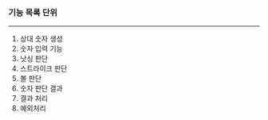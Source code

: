 <h3>기능 목록 단위</h3>

<hr>

<ol>
  <li> 상대 숫자 생성 </li>
  <li> 숫자 입력 기능 </li> 
  <li> 낫싱 판단 </li>
  <li> 스트라이크 판단 </li> 
  <li> 볼 판단 </li>
  <li> 숫자 판단 결과 </li>
  <li> 결과 처리 </li>
  <li> 예외처리 </li>
</ol>
